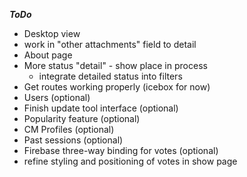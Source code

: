 ***ToDo***

<!-- - Create show page -->
<!-- - Set up filters -->
<!-- - Deploy to production -->
<!-- - Fix sponsors/cosponsors in quick sort dropdowns -->
- Desktop view
- work in "other attachments" field to detail
- About page
- More status "detail" - show place in process
  - integrate detailed status into filters
- Get routes working properly (icebox for now)
- Users (optional)
- Finish update tool interface (optional)
- Popularity feature (optional)
- CM Profiles (optional)
- Past sessions (optional)
- Firebase three-way binding for votes (optional)
- refine styling and positioning of votes in show page
